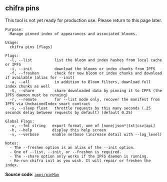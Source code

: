 ## chifra pins

This tool is not yet ready for production use. Please return to this page later.

```[plaintext]
Purpose:
  Manage pinned index of appearances and associated blooms.

Usage:
  chifra pins [flags]

Flags:
  -l, --list          list the bloom and index hashes from local cache or IPFS
  -i, --init          download the blooms or index chunks from IPFS
  -f, --freshen       check for new bloom or index chunks and download if available (alias for --init)
  -a, --all           in addition to Bloom filters, download full index chunks as well
  -S, --share         share downloaded data by pinning it to IPFS (the IPFS daemon must be running)
  -r, --remote        for --list mode only, recover the manifest from IPFS via UnchainedIndex smart contract
  -s, --sleep float   throttle requests by this many seconds (.25 seconds delay between requests by default) (default 0.25)

Global Flags:
  -x, --fmt string   export format, one of [none|json*|txt|csv|api]
  -h, --help         display this help screen
  -v, --verbose      enable verbose (increase detail with --log_level)

Notes:
  - The --freshen option is an alias of the --init option.
  - One of --list, --init, or --freshen is required.
  - The --share option only works if the IPFS daemon is running.
  - Re-run chifra init as you wish. It will repair or freshen the index.
```

**Source code**: [`apps/pinMan`](https://github.com/TrueBlocks/trueblocks-core/tree/master/src/apps/pinMan)

